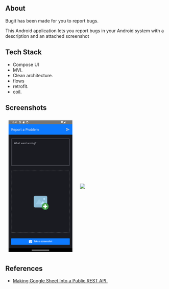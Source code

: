 ## About

Bugit has been made for you to report bugs.


This Android application lets you report bugs in your Android system with a description and an attached screenshot

## Tech Stack

- Compose UI
- MVI.
- Clean architecture.
- flows
- retrofit.
- coil.

## Screenshots

<img src="https://github.com/salah65/Bugit/blob/master/media/Screenshot_1715485300.png?raw=true" align="center"
width="200"
    hspace="10" vspace="10">
    <img src="https://github.com/salah65/Bugit/blob/master/media/WhatsAppVideo2024-05-12at03.35.55_3e2f0ce8-ezgif.com-video-to-gif-converter.gif?raw=true" align="center"
width="200"
    hspace="10" vspace="10">

## References
 * [Making Google Sheet Into a Public REST API.](https://www.youtube.com/watch?v=pJOcRSEqhDk&t=591s)
